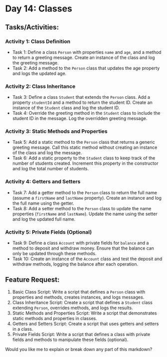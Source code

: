 
# Day 14: Classes

## Tasks/Activities:

### Activity 1: Class Definition

- Task 1: Define a class `Person` with properties `name` and `age`, and a method to return a greeting message. Create an instance of the class and log the greeting message.
- Task 2: Add a method to the `Person` class that updates the age property and logs the updated age.

### Activity 2: Class Inheritance

- Task 3: Define a class `Student` that extends the `Person` class. Add a property `studentId` and a method to return the student ID. Create an instance of the `Student` class and log the student ID.
- Task 4: Override the greeting method in the `Student` class to include the student ID in the message. Log the overridden greeting message.

### Activity 3: Static Methods and Properties

- Task 5: Add a static method to the `Person` class that returns a generic greeting message. Call this static method without creating an instance of the class and log the message.
- Task 6: Add a static property to the `Student` class to keep track of the number of students created. Increment this property in the constructor and log the total number of students.

### Activity 4: Getters and Setters

- Task 7: Add a getter method to the `Person` class to return the full name (assume a `firstName` and `lastName` property). Create an instance and log the full name using the getter.
- Task 8: Add a setter method to the `Person` class to update the name properties (`firstName` and `lastName`). Update the name using the setter and log the updated full name.

### Activity 5: Private Fields (Optional)

- Task 9: Define a class `Account` with private fields for `balance` and a method to deposit and withdraw money. Ensure that the balance can only be updated through these methods.
- Task 10: Create an instance of the `Account` class and test the deposit and withdraw methods, logging the balance after each operation.

## Feature Request:

1. Basic Class Script: Write a script that defines a `Person` class with properties and methods, creates instances, and logs messages.
2. Class Inheritance Script: Create a script that defines a `Student` class extending `Person`, overrides methods, and logs the results.
3. Static Methods and Properties Script: Write a script that demonstrates static methods and properties in classes.
4. Getters and Setters Script: Create a script that uses getters and setters in a class.
5. Private Fields Script: Write a script that defines a class with private fields and methods to manipulate these fields (optional).

Would you like me to explain or break down any part of this markdown?